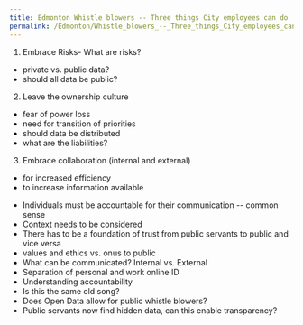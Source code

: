 ```yaml
---
title: Edmonton Whistle blowers -- Three things City employees can do
permalink: /Edmonton/Whistle_blowers_--_Three_things_City_employees_can_do/
---
```


1. Embrace Risks- What are risks?

-   private vs. public data?
-   should all data be public?

2. Leave the ownership culture

-   fear of power loss
-   need for transition of priorities
-   should data be distributed
-   what are the liabilities?

3. Embrace collaboration (internal and external)

-   for increased efficiency
-   to increase information available

<!-- -->

-   Individuals must be accountable for their communication -- common sense
-   Context needs to be considered
-   There has to be a foundation of trust from public servants to public and vice versa
-   values and ethics vs. onus to public
-   What can be communicated? Internal vs. External
-   Separation of personal and work online ID
-   Understanding accountability
-   Is this the same old song?
-   Does Open Data allow for public whistle blowers?
-   Public servants now find hidden data, can this enable transparency?
